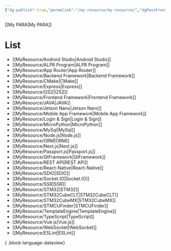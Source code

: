 ```yaml
---
{"dg-publish":true,"permalink":"/my-resource/my-resource/","dgPassFrontmatter":true,"created":"2023-12-13T17:50:08.587+09:00","updated":"2023-12-14T18:39:07.949+09:00"}
---
```


[[My PARA\|My PARA]]
# List
- [[MyResource/Android Studio\|Android Studio]]
- [[MyResource/ALPR Program\|ALPR Program]]
- [[MyResource/App Router\|App Router]]
- [[MyResource/Backend Framework\|Backend Framework]]
- [[MyResource/CMake\|CMake]]
- [[MyResource/Express\|Express]]
- [[MyResource/I2S2\|I2S2]]
- [[MyResource/Frontend Framework\|Frontend Framework]]
- [[MyResource/JAVA\|JAVA]]
- [[MyResource/Jetson Nano\|Jetson Nano]]
- [[MyResource/Mobile App Framework\|Mobile App Framework]]
- [[MyResource/Login & Sign\|Login & Sign]]
- [[MyResource/MicroPython\|MicroPython]]
- [[MyResource/MySql\|MySql]]
- [[MyResource/Node.js\|Node.js]]
- [[MyResource/ORM\|ORM]]
- [[MyResource/Next.js\|Next.js]]
- [[MyResource/Passport.js\|Passport.js]]
- [[MyResource/QtFramework\|QtFramework]]
- [[MyResource/REST API\|REST API]]
- [[MyResource/React-Native\|React-Native]]
- [[MyResource/SDIO\|SDIO]]
- [[MyResource/Socket.IO\|Socket.IO]]
- [[MyResource/SSR\|SSR]]
- [[MyResource/STM32\|STM32]]
- [[MyResource/STM32CubeCLT\|STM32CubeCLT]]
- [[MyResource/STM32CubeMX\|STM32CubeMX]]
- [[MyResource/STMCUFinder\|STMCUFinder]]
- [[MyResource/TemplateEngine\|TemplateEngine]]
- [[MyResource/TypeScript\|TypeScript]]
- [[MyResource/Vue.js\|Vue.js]]
- [[MyResource/WebSocket\|WebSocket]]
- [[MyResource/ESLint\|ESLint]]

{ .block-language-dataview}

